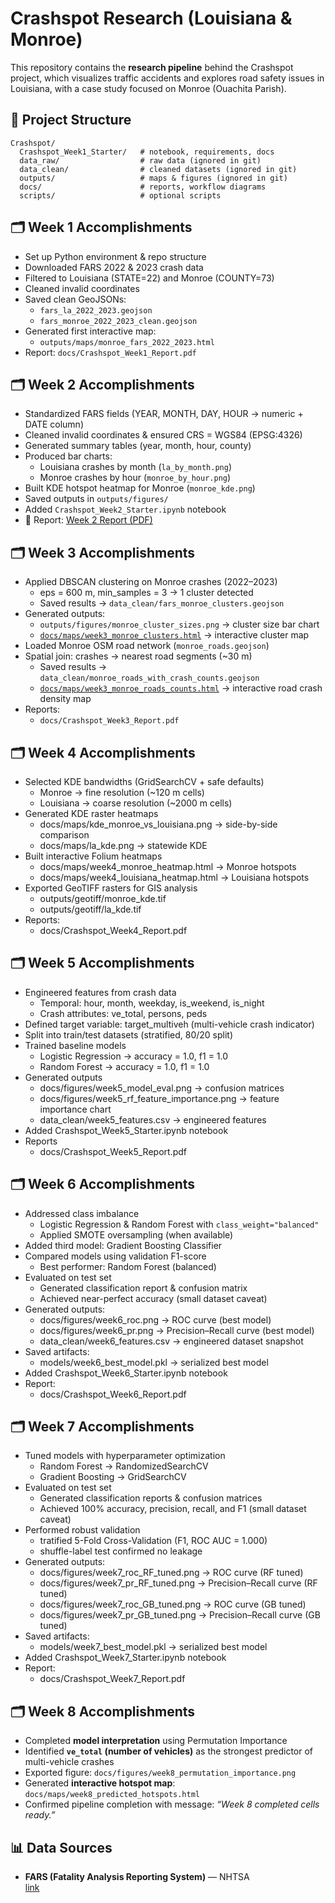 # Crashspot Research (Louisiana & Monroe)

This repository contains the **research pipeline** behind the Crashspot project, 
which visualizes traffic accidents and explores road safety issues in Louisiana, 
with a case study focused on Monroe (Ouachita Parish).

## 📂 Project Structure
```
Crashspot/
  Crashspot_Week1_Starter/   # notebook, requirements, docs
  data_raw/                  # raw data (ignored in git)
  data_clean/                # cleaned datasets (ignored in git)
  outputs/                   # maps & figures (ignored in git)
  docs/                      # reports, workflow diagrams
  scripts/                   # optional scripts
```

## 🗂️ Week 1 Accomplishments
- Set up Python environment & repo structure
- Downloaded FARS 2022 & 2023 crash data
- Filtered to Louisiana (STATE=22) and Monroe (COUNTY=73)
- Cleaned invalid coordinates
- Saved clean GeoJSONs:
  - `fars_la_2022_2023.geojson`
  - `fars_monroe_2022_2023_clean.geojson`
- Generated first interactive map:
  - `outputs/maps/monroe_fars_2022_2023.html`
- Report: `docs/Crashspot_Week1_Report.pdf`

## 🗂️ Week 2 Accomplishments
- Standardized FARS fields (YEAR, MONTH, DAY, HOUR → numeric + DATE column)
- Cleaned invalid coordinates & ensured CRS = WGS84 (EPSG:4326)
- Generated summary tables (year, month, hour, county)
- Produced bar charts:
  - Louisiana crashes by month (`la_by_month.png`)
  - Monroe crashes by hour (`monroe_by_hour.png`)
- Built KDE hotspot heatmap for Monroe (`monroe_kde.png`)
- Saved outputs in `outputs/figures/`
- Added `Crashspot_Week2_Starter.ipynb` notebook
- 📄 Report: [Week 2 Report (PDF)](https://MistaZero07.github.io/crashspot-research/Crashspot_Week2_Report.pdf)

## 🗂️ Week 3 Accomplishments
- Applied DBSCAN clustering on Monroe crashes (2022–2023)  
  - eps = 600 m, min_samples = 3 → 1 cluster detected  
  - Saved results → `data_clean/fars_monroe_clusters.geojson`
- Generated outputs:
  - `outputs/figures/monroe_cluster_sizes.png` → cluster size bar chart
  - [`docs/maps/week3_monroe_clusters.html`](https://MistaZero07.github.io/crashspot-research/maps/week3_monroe_clusters.html) → interactive cluster map
- Loaded Monroe OSM road network (`monroe_roads.geojson`)
- Spatial join: crashes → nearest road segments (~30 m)
  - Saved results → `data_clean/monroe_roads_with_crash_counts.geojson`
  - [`docs/maps/week3_monroe_roads_counts.html`](https://MistaZero07.github.io/crashspot-research/maps/week3_monroe_roads_counts.html) → interactive road crash density map
- Reports:
  - `docs/Crashspot_Week3_Report.pdf`
 
## 🗂️ Week 4 Accomplishments
- Selected KDE bandwidths (GridSearchCV + safe defaults)  
  - Monroe → fine resolution (~120 m cells)  
  - Louisiana → coarse resolution (~2000 m cells)  
- Generated KDE raster heatmaps  
  - docs/maps/kde_monroe_vs_louisiana.png → side-by-side comparison  
  - docs/maps/la_kde.png → statewide KDE  
- Built interactive Folium heatmaps  
  - docs/maps/week4_monroe_heatmap.html → Monroe hotspots  
  - docs/maps/week4_louisiana_heatmap.html → Louisiana hotspots  
- Exported GeoTIFF rasters for GIS analysis  
  - outputs/geotiff/monroe_kde.tif  
  - outputs/geotiff/la_kde.tif  
- Reports:  
  - docs/Crashspot_Week4_Report.pdf

## 🗂️ Week 5 Accomplishments
- Engineered features from crash data
  - Temporal: hour, month, weekday, is_weekend, is_night
  - Crash attributes: ve_total, persons, peds
- Defined target variable: target_multiveh (multi-vehicle crash indicator)
- Split into train/test datasets (stratified, 80/20 split)
- Trained baseline models
  - Logistic Regression → accuracy = 1.0, f1 = 1.0
  - Random Forest → accuracy = 1.0, f1 = 1.0
- Generated outputs
  - docs/figures/week5_model_eval.png → confusion matrices
  - docs/figures/week5_rf_feature_importance.png → feature importance chart
  - data_clean/week5_features.csv → engineered features
- Added Crashspot_Week5_Starter.ipynb notebook
- Reports
  - docs/Crashspot_Week5_Report.pdf

## 🗂️ Week 6 Accomplishments
- Addressed class imbalance  
  - Logistic Regression & Random Forest with `class_weight="balanced"`  
  - Applied SMOTE oversampling (when available)
- Added third model: Gradient Boosting Classifier
- Compared models using validation F1-score  
  - Best performer: Random Forest (balanced)
- Evaluated on test set  
  - Generated classification report & confusion matrix  
  - Achieved near-perfect accuracy (small dataset caveat)
- Generated outputs:  
  - docs/figures/week6_roc.png → ROC curve (best model)  
  - docs/figures/week6_pr.png → Precision–Recall curve (best model)  
  - data_clean/week6_features.csv → engineered dataset snapshot  
- Saved artifacts:  
  - models/week6_best_model.pkl → serialized best model  
- Added Crashspot_Week6_Starter.ipynb notebook
- Report:  
  - docs/Crashspot_Week6_Report.pdf

## 🗂️ Week 7 Accomplishments
- Tuned models with hyperparameter optimization
  - Random Forest → RandomizedSearchCV  
  - Gradient Boosting → GridSearchCV  
- Evaluated on test set  
  - Generated classification reports & confusion matrices  
  - Achieved 100% accuracy, precision, recall, and F1 (small dataset caveat)  
- Performed robust validation  
  - tratified 5-Fold Cross-Validation (F1, ROC AUC = 1.000)  
  - shuffle-label test confirmed no leakage  
- Generated outputs:  
  - docs/figures/week7_roc_RF_tuned.png → ROC curve (RF tuned)  
  - docs/figures/week7_pr_RF_tuned.png → Precision–Recall curve (RF tuned)  
  - docs/figures/week7_roc_GB_tuned.png → ROC curve (GB tuned)  
  - docs/figures/week7_pr_GB_tuned.png → Precision–Recall curve (GB tuned)  
- Saved artifacts:  
  - models/week7_best_model.pkl → serialized best model  
- Added Crashspot_Week7_Starter.ipynb notebook  
- Report:  
  - docs/Crashspot_Week7_Report.pdf  

## 🗂️ Week 8 Accomplishments
- Completed **model interpretation** using Permutation Importance  
- Identified **`ve_total` (number of vehicles)** as the strongest predictor of multi-vehicle crashes  
- Exported figure: `docs/figures/week8_permutation_importance.png`  
- Generated **interactive hotspot map**: `docs/maps/week8_predicted_hotspots.html`  
- Confirmed pipeline completion with message: *“Week 8 completed cells ready.”*  


## 📊 Data Sources
- **FARS (Fatality Analysis Reporting System)** — NHTSA  
  [link](https://www.nhtsa.gov/research-data/fatality-analysis-reporting-system-fars)  
